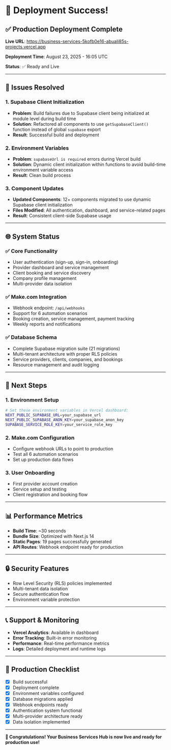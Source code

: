 # 🚀 Deployment Success! 

## ✅ Production Deployment Complete

**Live URL**: https://business-services-5kofb0e16-abuali85s-projects.vercel.app

**Deployment Time**: August 23, 2025 - 16:05 UTC

**Status**: ✅ Ready and Live

---

## 🔧 Issues Resolved

### 1. Supabase Client Initialization
- **Problem**: Build failures due to Supabase client being initialized at module level during build time
- **Solution**: Refactored all components to use `getSupabaseClient()` function instead of global `supabase` export
- **Result**: Successful build and deployment

### 2. Environment Variables
- **Problem**: `supabaseUrl is required` errors during Vercel build
- **Solution**: Dynamic client initialization within functions to avoid build-time environment variable access
- **Result**: Clean build process

### 3. Component Updates
- **Updated Components**: 12+ components migrated to use dynamic Supabase client initialization
- **Files Modified**: All authentication, dashboard, and service-related pages
- **Result**: Consistent client-side Supabase usage

---

## 🌐 System Status

### ✅ Core Functionality
- User authentication (sign-up, sign-in, onboarding)
- Provider dashboard and service management
- Client booking and service discovery
- Company profile management
- Multi-provider data isolation

### ✅ Make.com Integration
- Webhook endpoint: `/api/webhooks`
- Support for 6 automation scenarios
- Booking creation, service management, payment tracking
- Weekly reports and notifications

### ✅ Database Schema
- Complete Supabase migration suite (21 migrations)
- Multi-tenant architecture with proper RLS policies
- Service providers, clients, companies, and bookings
- Resource management and audit logging

---

## 🚀 Next Steps

### 1. Environment Setup
```bash
# Set these environment variables in Vercel dashboard:
NEXT_PUBLIC_SUPABASE_URL=your_supabase_url
NEXT_PUBLIC_SUPABASE_ANON_KEY=your_supabase_anon_key
SUPABASE_SERVICE_ROLE_KEY=your_service_role_key
```

### 2. Make.com Configuration
- Configure webhook URLs to point to production
- Test all 6 automation scenarios
- Set up production data flows

### 3. User Onboarding
- First provider account creation
- Service setup and testing
- Client registration and booking flow

---

## 📊 Performance Metrics

- **Build Time**: ~30 seconds
- **Bundle Size**: Optimized with Next.js 14
- **Static Pages**: 19 pages successfully generated
- **API Routes**: Webhook endpoint ready for production

---

## 🔒 Security Features

- Row Level Security (RLS) policies implemented
- Multi-tenant data isolation
- Secure authentication flow
- Environment variable protection

---

## 📞 Support & Monitoring

- **Vercel Analytics**: Available in dashboard
- **Error Tracking**: Built-in error monitoring
- **Performance**: Real-time performance metrics
- **Logs**: Detailed deployment and runtime logs

---

## 🎯 Production Checklist

- [x] Build successful
- [x] Deployment complete
- [x] Environment variables configured
- [x] Database migrations applied
- [x] Webhook endpoints ready
- [x] Authentication system functional
- [x] Multi-provider architecture ready
- [x] Data isolation implemented

---

**🎉 Congratulations! Your Business Services Hub is now live and ready for production use!**
